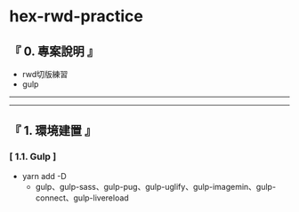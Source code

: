# hex-rwd-practice

## 『 0. 專案說明 』
- rwd切版練習
- gulp

<hr>
<hr>

## 『 1. 環境建置 』
### [ 1.1. Gulp ] 
- yarn add -D
    - gulp、gulp-sass、gulp-pug、gulp-uglify、gulp-imagemin、gulp-connect、gulp-livereload
